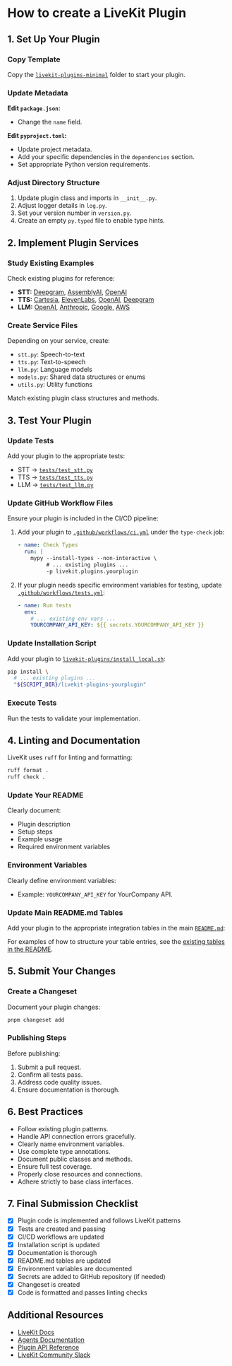 # How to create a LiveKit Plugin

## 1. Set Up Your Plugin

### Copy Template
Copy the [`livekit-plugins-minimal`](livekit-plugins/livekit-plugins-minimal) folder to start your plugin.

### Update Metadata

**Edit `package.json`:**
- Change the `name` field.

**Edit `pyproject.toml`:**
- Update project metadata.
- Add your specific dependencies in the `dependencies` section.
- Set appropriate Python version requirements.

### Adjust Directory Structure
1. Update plugin class and imports in `__init__.py`.
2. Adjust logger details in `log.py`.
3. Set your version number in `version.py`.
4. Create an empty `py.typed` file to enable type hints.

## 2. Implement Plugin Services

### Study Existing Examples
Check existing plugins for reference:
- **STT:** [Deepgram](https://docs.livekit.io/python/livekit/plugins/deepgram/index.html#livekit.plugins.deepgram.STT), [AssemblyAI](https://docs.livekit.io/python/livekit/plugins/assemblyai/index.html#livekit.plugins.assemblyai.STT), [OpenAI](https://docs.livekit.io/python/livekit/plugins/openai/index.html#livekit.plugins.openai.STT)
- **TTS:** [Cartesia](https://docs.livekit.io/python/livekit/plugins/cartesia/index.html#livekit.plugins.cartesia.TTS), [ElevenLabs](https://docs.livekit.io/python/livekit/plugins/elevenlabs/index.html#livekit.plugins.elevenlabs#livekit.plugins.elevenlabs.TTS), [OpenAI](https://docs.livekit.io/python/livekit/plugins/openai/index.html#livekit.plugins.openai.TTS), [Deepgram](https://docs.livekit.io/python/livekit/plugins/deepgram/index.html#livekit.plugins.deepgram.TTS)
- **LLM:** [OpenAI](https://docs.livekit.io/python/livekit/plugins/openai/index.html#livekit.plugins.openai.LLM), [Anthropic](https://docs.livekit.io/python/livekit/plugins/anthropic/index.html), [Google](https://docs.livekit.io/python/livekit/plugins/google/index.html#livekit.plugins.google.LLM), [AWS](https://docs.livekit.io/python/livekit/plugins/aws/index.html#livekit.plugins.aws.LLM)


### Create Service Files
Depending on your service, create:
- `stt.py`: Speech-to-text
- `tts.py`: Text-to-speech
- `llm.py`: Language models
- `models.py`: Shared data structures or enums
- `utils.py`: Utility functions

Match existing plugin class structures and methods.

## 3. Test Your Plugin

### Update Tests
Add your plugin to the appropriate tests:
- STT → [`tests/test_stt.py`](tests/test_stt.py)
- TTS → [`tests/test_tts.py`](tests/test_tts.py)
- LLM → [`tests/test_llm.py`](tests/test_llm.py)

### Update GitHub Workflow Files
Ensure your plugin is included in the CI/CD pipeline:

1. Add your plugin to [`.github/workflows/ci.yml`](.github/workflows/ci.yml) under the `type-check` job:
   ```yaml
   - name: Check Types
     run: |
       mypy --install-types --non-interactive \
            # ... existing plugins ...
            -p livekit.plugins.yourplugin
   ```

2. If your plugin needs specific environment variables for testing, update [`.github/workflows/tests.yml`](.github/workflows/tests.yml):
   ```yaml
   - name: Run tests
     env:
       # ... existing env vars ...
       YOURCOMPANY_API_KEY: ${{ secrets.YOURCOMPANY_API_KEY }}
   ```

### Update Installation Script
Add your plugin to [`livekit-plugins/install_local.sh`](livekit-plugins/install_local.sh):
```bash
pip install \
  # ... existing plugins ...
  "${SCRIPT_DIR}/livekit-plugins-yourplugin"
```

### Execute Tests
Run the tests to validate your implementation.

## 4. Linting and Documentation

LiveKit uses `ruff` for linting and formatting:
```bash
ruff format .
ruff check .
```

### Update Your README
Clearly document:
- Plugin description
- Setup steps
- Example usage
- Required environment variables

### Environment Variables
Clearly define environment variables:
- Example: `YOURCOMPANY_API_KEY` for YourCompany API.

### Update Main README.md Tables
Add your plugin to the appropriate integration tables in the main [`README.md`](README.md):

For examples of how to structure your table entries, see the [existing tables in the README](README.md#integrations).

## 5. Submit Your Changes

### Create a Changeset
Document your plugin changes:
```bash
pnpm changeset add
```

### Publishing Steps
Before publishing:
1. Submit a pull request.
2. Confirm all tests pass.
3. Address code quality issues.
4. Ensure documentation is thorough.

## 6. Best Practices
- Follow existing plugin patterns.
- Handle API connection errors gracefully.
- Clearly name environment variables.
- Use complete type annotations.
- Document public classes and methods.
- Ensure full test coverage.
- Properly close resources and connections.
- Adhere strictly to base class interfaces.

## 7. Final Submission Checklist

- [x] Plugin code is implemented and follows LiveKit patterns
- [x] Tests are created and passing
- [x] CI/CD workflows are updated
- [x] Installation script is updated
- [x] Documentation is thorough
- [x] README.md tables are updated
- [x] Environment variables are documented
- [x] Secrets are added to GitHub repository (if needed)
- [x] Changeset is created
- [x] Code is formatted and passes linting checks

## Additional Resources

- [LiveKit Docs](https://docs.livekit.io)
- [Agents Documentation](https://docs.livekit.io/agents)
- [Plugin API Reference](https://docs.livekit.io/python/livekit/plugins/)
- [LiveKit Community Slack](https://livekit.io/join-slack)
